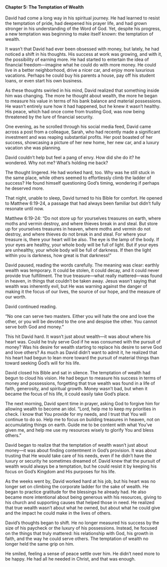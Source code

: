 

#### Chapter 5: The Temptation of Wealth

David had come a long way in his spiritual journey. He had learned to resist the temptation of pride, had deepened his prayer life, and had grown stronger in his understanding of the Word of God. Yet, despite his progress, a new temptation was beginning to make itself known: the temptation of wealth.

It wasn’t that David had ever been obsessed with money, but lately, he had noticed a shift in his thoughts. His success at work was growing, and with it, the possibility of earning more. He had started to entertain the idea of financial freedom—imagine what he could do with more money. He could live in a better neighborhood, drive a nicer car, and enjoy more luxurious vacations. Perhaps he could buy his parents a house, pay off his student loans, or even start his own business.

As these thoughts swirled in his mind, David realized that something inside him was changing. The more he thought about wealth, the more he began to measure his value in terms of his bank balance and material possessions. He wasn’t entirely sure how it had happened, but he knew it wasn’t healthy. His peace, which had once come from trusting God, was now being threatened by the lure of financial security.

One evening, as he scrolled through his social media feed, David came across a post from a colleague, Sarah, who had recently made a significant investment and was reaping substantial profits. Her post boasted of her success, showcasing a picture of her new home, her new car, and a luxury vacation she was planning.

David couldn’t help but feel a pang of envy. How did she do it? he wondered. Why not me? What’s holding me back?

The thought lingered. He had worked hard, too. Why was he still stuck in the same place, while others seemed to effortlessly climb the ladder of success? He found himself questioning God’s timing, wondering if perhaps he deserved more.

That night, unable to sleep, David turned to his Bible for comfort. He opened to Matthew 6:19-24, a passage that had always been familiar but didn’t fully resonate until now.

Matthew 6:19-24:
“Do not store up for yourselves treasures on earth, where moths and vermin destroy, and where thieves break in and steal. But store up for yourselves treasures in heaven, where moths and vermin do not destroy, and where thieves do not break in and steal. For where your treasure is, there your heart will be also. The eye is the lamp of the body. If your eyes are healthy, your whole body will be full of light. But if your eyes are unhealthy, your whole body will be full of darkness. If then the light within you is darkness, how great is that darkness!”

David paused, reading the words carefully. The meaning was clear: earthly wealth was temporary. It could be stolen, it could decay, and it could never provide true fulfillment. The true treasure—what really mattered—was found in heaven, in things that couldn’t be taken away. Jesus wasn’t saying that wealth was inherently evil, but He was warning against the danger of making it the focus of our lives, the source of our hope, and the measure of our worth.

David continued reading.

“No one can serve two masters. Either you will hate the one and love the other, or you will be devoted to the one and despise the other. You cannot serve both God and money.”

This hit David hard. It wasn’t just about wealth—it was about where his heart was. Could he truly serve God if he was consumed with the pursuit of money? Was his desire for wealth starting to replace his desire to serve God and love others? As much as David didn’t want to admit it, he realized that his heart had begun to lean more toward the pursuit of material things than toward seeking God’s will for his life.

David closed his Bible and sat in silence. The temptation of wealth had begun to cloud his vision. He had begun to measure his success in terms of money and possessions, forgetting that true wealth was found in a life of faith, generosity, and spiritual growth. Money wasn’t bad, but when it became the focus of his life, it could easily take God’s place.

The next morning, David spent time in prayer, asking God to forgive him for allowing wealth to become an idol. “Lord, help me to keep my priorities in check. I know that You provide for my needs, and I trust that You will continue to do so. Help me to focus on building treasures in heaven, not on accumulating things on earth. Guide me to be content with what You’ve given me, and help me use my resources wisely to glorify You and bless others.”

David began to realize that the temptation of wealth wasn’t just about money—it was about finding contentment in God’s provision. It was about trusting that He would take care of his needs, even if he didn’t have the luxury or security he sometimes dreamed of. David knew that the pursuit of wealth would always be a temptation, but he could resist it by keeping his focus on God’s Kingdom and His purposes for his life.

As the weeks went by, David worked hard at his job, but his heart was no longer set on climbing the corporate ladder for the sake of wealth. He began to practice gratitude for the blessings he already had. He also became more intentional about being generous with his resources, giving to his church and supporting causes that helped those in need. He realized that true wealth wasn’t about what he owned, but about what he could give and the impact he could make in the lives of others.

David’s thoughts began to shift. He no longer measured his success by the size of his paycheck or the luxury of his possessions. Instead, he focused on the things that truly mattered: his relationship with God, his growth in faith, and the way he could serve others. The temptation of wealth no longer held the same grip on him.

He smiled, feeling a sense of peace settle over him. He didn’t need more to be happy. He had all he needed in Christ, and that was enough.

